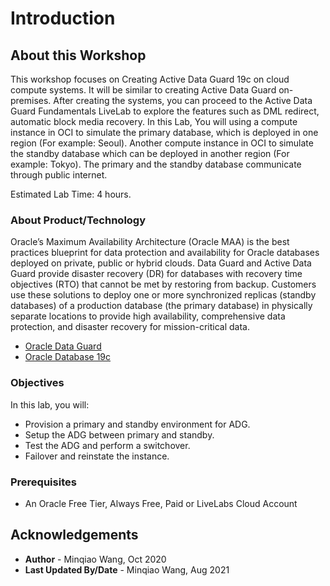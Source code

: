 # Introduction

## About this Workshop
This workshop focuses on Creating Active Data Guard 19c on cloud compute systems. It will be similar to creating Active Data Guard on-premises. After creating the systems, you can proceed to the Active Data Guard Fundamentals LiveLab to explore the features such as DML redirect, automatic block media recovery. In this Lab, You will using a compute instance in OCI to simulate the primary database, which is deployed in one region (For example: Seoul). Another compute instance in OCI to simulate the standby database which can be deployed in another region (For example: Tokyo). The primary and the standby database communicate through public internet. 

Estimated Lab Time: 4 hours. 

### About Product/Technology
Oracle’s Maximum Availability Architecture (Oracle MAA) is the best practices blueprint for data protection and availability for Oracle databases deployed on private, public or hybrid clouds. Data Guard and Active Data Guard provide disaster recovery (DR) for databases with recovery time objectives (RTO) that cannot be met by restoring from backup. Customers use these solutions to deploy one or more synchronized replicas (standby databases) of a production database (the primary database) in physically separate locations to provide high availability, comprehensive data protection, and disaster recovery for mission-critical data. 
- [Oracle Data Guard](https://www.oracle.com/database/technologies/high-availability/dataguard.html)
- [Oracle Database 19c](https://www.oracle.com/database/)

### Objectives
In this lab, you will:
* Provision a primary and standby environment for ADG.
* Setup the ADG between primary and standby.
* Test the ADG and perform a switchover.
* Failover and reinstate the instance.

### Prerequisites
* An Oracle Free Tier, Always Free, Paid or LiveLabs Cloud Account

## Acknowledgements
* **Author** - Minqiao Wang, Oct 2020
* **Last Updated By/Date** - Minqiao Wang, Aug 2021
